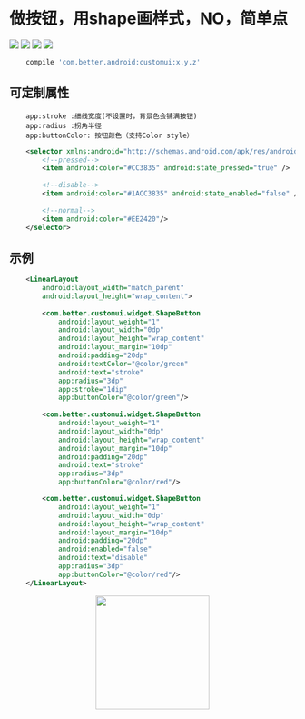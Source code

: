 # 做按钮，用shape画样式，NO，简单点

[![](https://img.shields.io/badge/moven%20center-1.1.0-brightgreen.svg?style=flat)](https://bintray.com/betterliang/Android/customui)
![](https://img.shields.io/badge/minSdk-15-blue.svg)
[![](https://img.shields.io/github/stars/lianghuiyong/CustomUI.svg)](https://github.com/lianghuiyong/CustomUI/stargazers)
[![](https://img.shields.io/github/forks/lianghuiyong/CustomUI.svg)](https://github.com/lianghuiyong/CustomUI/network)

```gradle
    compile 'com.better.android:customui:x.y.z'
```

## 可定制属性

```
    app:stroke :细线宽度(不设置时，背景色会铺满按钮)
    app:radius :拐角半径
    app:buttonColor: 按钮颜色（支持Color style）
```

```xml
    <selector xmlns:android="http://schemas.android.com/apk/res/android">
        <!--pressed-->
        <item android:color="#CC3835" android:state_pressed="true" />
        
        <!--disable-->
        <item android:color="#1ACC3835" android:state_enabled="false" />
        
        <!--normal-->
        <item android:color="#EE2420"/>
    </selector>
```
## 示例
```xml
    <LinearLayout
        android:layout_width="match_parent"
        android:layout_height="wrap_content">
        
        <com.better.customui.widget.ShapeButton
            android:layout_weight="1"
            android:layout_width="0dp"
            android:layout_height="wrap_content"
            android:layout_margin="10dp"
            android:padding="20dp"
            android:textColor="@color/green"
            android:text="stroke"
            app:radius="3dp"
            app:stroke="1dip"
            app:buttonColor="@color/green"/>
            
        <com.better.customui.widget.ShapeButton
            android:layout_weight="1"
            android:layout_width="0dp"
            android:layout_height="wrap_content"
            android:layout_margin="10dp"
            android:padding="20dp"
            android:text="stroke"
            app:radius="3dp"
            app:buttonColor="@color/red"/>

        <com.better.customui.widget.ShapeButton
            android:layout_weight="1"
            android:layout_width="0dp"
            android:layout_height="wrap_content"
            android:layout_margin="10dp"
            android:padding="20dp"
            android:enabled="false"
            android:text="disable"
            app:radius="3dp"
            app:buttonColor="@color/red"/>
    </LinearLayout>

```
<div align="center">
  	<img src="http://oeqej1j2m.bkt.clouddn.com/ShapeButton_1.png" width="200">
</div>